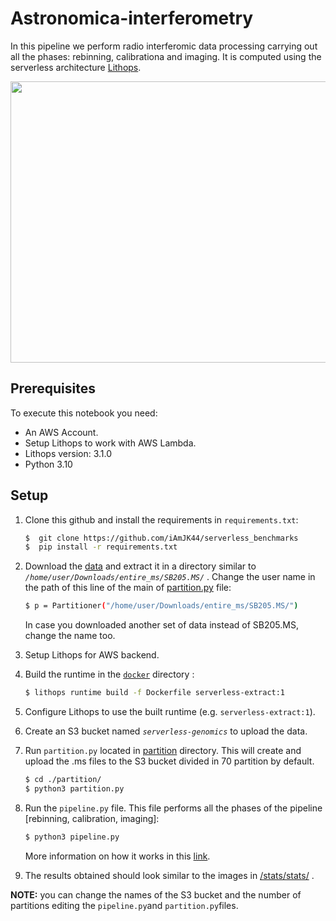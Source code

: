 # Astronomica-interferometry
In this pipeline we perform radio interferomic data processing carrying out all the phases: rebinning, calibrationa and imaging. It is computed using the serverless architecture [Lithops](https://github.com/lithops-cloud/lithops).

<img src="https://github.com/iAmJK44/serverless_benchmarks/assets/97289591/321e8834-e178-462e-a6a8-956de05c8d3a"  width="900" height="450">

## Prerequisites
To execute this notebook you need:
   - An AWS Account.
   - Setup Lithops to work with AWS Lambda.
   - Lithops version: 3.1.0
   - Python 3.10

## Setup
1. Clone this github and install the requirements in `requirements.txt`:

   ```bash
   $  git clone https://github.com/iAmJK44/serverless_benchmarks
   $  pip install -r requirements.txt
   ```

2. Download the [data](https://share.obspm.fr/s/ezBfciEfmSs7Tqd?path=%2FDATA)  and extract it in a directory similar to *`/home/user/Downloads/entire_ms/SB205.MS/`* . Change the user name in the path of this line of the main of [partition.py](partition/partition.py) file:

   ```bash
   $ p = Partitioner("/home/user/Downloads/entire_ms/SB205.MS/")
   ```
   In case you downloaded another set of data instead of SB205.MS, change the name too.

3. Setup Lithops for AWS backend.

4. Build the runtime in the [`docker`](docker/) directory :

   ```bash
   $ lithops runtime build -f Dockerfile serverless-extract:1
   ```
5. Configure Lithops to use the built runtime (e.g. `serverless-extract:1`). 

6. Create an S3 bucket named *`serverless-genomics`* to upload the data.

7. Run `partition.py` located in [partition](partition/) directory. This will create and upload the .ms files to the S3 bucket divided in 70 partition by default.

   ```bash
   $ cd ./partition/
   $ python3 partition.py
   ```

8. Run the `pipeline.py` file. This file performs all the phases of the pipeline [rebinning, calibration, imaging]:
   ```bash
   $ python3 pipeline.py
   ```
   More information on how it works in this [link](https://share.obspm.fr/s/ezBfciEfmSs7Tqd?dir=undefined&path=%2F&openfile=19186544).

8. The results obtained should look similar to the images in [/stats/stats/](stats/stats/) .

**NOTE:**  you can change the names of the S3 bucket and the number of partitions editing the `pipeline.py`and `partition.py`files.
